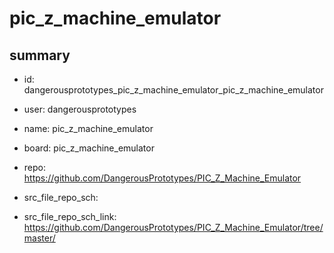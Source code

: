 # pic_z_machine_emulator
 
## summary 
* id: dangerousprototypes_pic_z_machine_emulator_pic_z_machine_emulator
* user: dangerousprototypes
* name: pic_z_machine_emulator
* board: pic_z_machine_emulator
* repo: https://github.com/DangerousPrototypes/PIC_Z_Machine_Emulator



* src_file_repo_sch: 
* src_file_repo_sch_link: https://github.com/DangerousPrototypes/PIC_Z_Machine_Emulator/tree/master/




